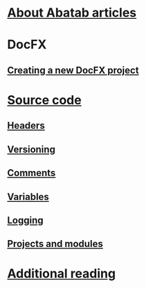# [About Abatab articles](AboutAbatabArticles.md)

# DocFX

## [Creating a new DocFX project](./DocFx/DocFxNewProject.md)

# [Source code](./SourceCode/SourceCode.md)

## [Headers](./SourceCode/Headers.md)

## [Versioning](./SourceCode/Versioning.md)

## [Comments](./SourceCode/Comments.md)

## [Variables](./SourceCode/Variables.md)

## [Logging](./SourceCode/Logging.md)

## [Projects and modules](./SourceCode/ProjectsAndModules.md)

# [Additional reading](./AdditionalReading/AdditionalReading.md)
